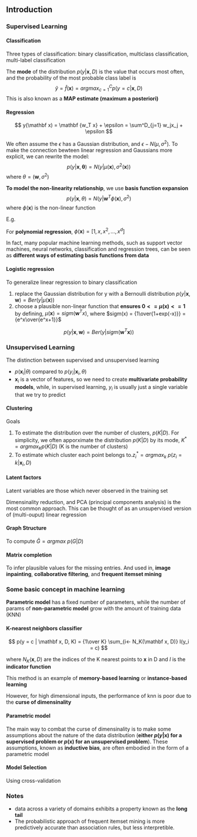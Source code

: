## Introduction

### Supervised Learning

#### Classification

Three types of classification: binary classification, multiclass classification, multi-label classification

The **mode** of the distribution $p(y|\mathbf x, D)$ is the value that occurs most often, and the probability of the most probable class label is
$$
\hat y = \hat f(\mathbf x) = {argmax}^C_{c=1} p(y = c | \mathbf x, D)
$$
This is also known as a **MAP estimate (maximum a posteriori)**

#### Regression

$$
y(\mathbf x) = \mathbf {w_T x} + \epsilon = \sum^D_{j=1} w_jx_j + \epsilon
$$

We often assume the $\epsilon$ has a Gaussian distribution, and $\epsilon - N(\mu, \sigma^2)$. To make the connection bewteen linear regression and Gaussians more explicit, we can rewrite the model:
$$
p(y|\mathbf x, \mathbf  {\theta}) = N(y|\mu(\mathbf x), \sigma^2(\mathbf x))
$$
where $\theta = (\mathbf w, \sigma^2)$

**To model the non-linearity relationship**, we use **basis function expansion**
$$
p(y|\mathbf x, \theta) = N(y|\mathbf w^T \phi(\mathbf x), \sigma^2)
$$
where $\phi(\mathbf x)$ is the non-linear function

E.g.

For **polynomial regression**, $\phi(\mathbf x) = [1, x, x^2,...,x^d]$

In fact, many popular machine learning methods, such as support vector machines, neural networks, classification and regression trees, can be seen as **different ways of estimating basis functions from data**

#### Logistic regression

To generalize linear regression to binary classification

1. replace the Gaussian distribution for y with a Bernoulli distribution $p(y|\mathbf x, \mathbf w) = Ber(y|\mu(\mathbf x))$
2. choose a plausible non-linear function that **ensures $0 <= \mu(\mathbf x) <= 1$** by defining, $\mu(\mathbf x) = sigm(\mathbf w^Tx)$, where $sigm(x) = {1\over{1+exp(-x)}} = {e^x\over{e^x+1}}$ 

$$
p(y|\mathbf x, \mathbf w) = Ber(y|sigm(\mathbf w^T\mathbf x))
$$

### Unsupervised Learning

The distinction between supervised and unsupervised learning

* $p(\mathbf x_i | \theta)$ compared to $p(y_i | \mathbf x_i, \theta)$
* $\mathbf x_i$ is a vector of features, so we need to create **multivariate probability models**, while, in supervised learning, $y_i$ is usually just a single variable that we try to predict

#### Clustering

Goals

1. To estimate the distribution over the number of clusters, $p(K|D)$. For simplicity, we often apporximate the distribution $p(K|D)$ by its mode, $K^* = {argmax}_K p(K|D)$ (K is the number of clusters)
2. To estimate which cluster each point belongs to.$z^*_i = {argmax}_k ~ p(z_i = k | \mathbf x_i, D)$

#### Latent factors

Latent variables are those which never observed in the training set

Dimensinality reduction, and PCA (principal components analysis) is the most common approach. This can be thought of as an unsupervised version of (multi-ouput) linear regression

#### Graph Structure

To compute $\hat G = {argmax} ~ p(G|D)$

#### Matrix completion

To infer plausible values for the missing entries. And used in, **image inpainting**, **collaborative filtering**, and **frequent itemset mining**

### Some basic concept in machine learning

**Parametric model** has a fixed number of parameters, while the number of params of **non-parametric model** grow with the amount of training data (KNN)

#### K-nearest neighbors classifier

$$
p(y = c | \mathbf x, D, K) = {1\over K} \sum_{i<- N_K(\mathbf x, D)} I(y_i = c)
$$

where $N_K(\mathbf x, D)$ are the indices of the K nearest points to $\mathbf x$ in D and $I$ is the **indicator function**

This method is an example of **memory-based learning** or **instance-based learning**

However, for high dimensional inputs, the performance of knn is poor due to the **curse of dimensinality**

#### Parametric model

The main way to combat the curse of dimensinality is to make some assumptions about the nature of the data distribution (**either $p(y|\mathbf x)$ for a supervised problem or $p(\mathbf x)$ for an unsupervised problem**). These assumptions, known as **inductive bias**, are often embodied in the form of a parametric model

#### Model Selection

Using cross-validation

### Notes

* data across a variety of domains exhibits a property known as the **long tail**
* The probabilistic approach of frequent itemset mining is more predictively accurate than association rules, but less interpretible. 
